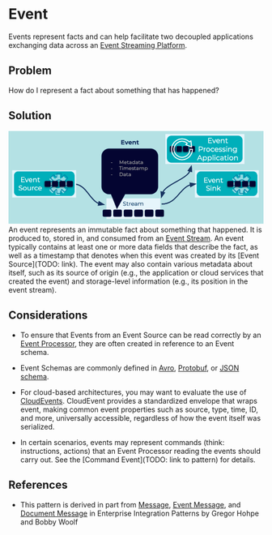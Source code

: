 # Event
Events represent facts and can help facilitate two decoupled applications exchanging data across an [Event Streaming Platform](../event-stream/event-streaming-platform.md).

## Problem
How do I represent a fact about something that has happened?

## Solution
![event](../img/event.png)
An event represents an immutable fact about something that happened. It is produced to, stored in, and consumed from an [Event Stream](../event-stream/event-stream.md). An event typically contains at least one or more data fields that describe the fact, as well as a timestamp that denotes when this event was created by its [Event Source](TODO: link). The event may also contain various metadata about itself, such as its source of origin (e.g., the application or cloud services that created the event) and storage-level information (e.g., its position in the event stream).

## Considerations
* To ensure that Events from an Event Source can be read correctly by an [Event Processor](../event-processing/event-processor.md), they are often created in reference to an Event schema.

* Event Schemas are commonly defined in [Avro](https://avro.apache.org/docs/current/spec.html), [Protobuf](https://developers.google.com/protocol-buffers), or [JSON schema](https://json-schema.org/).

* For cloud-based architectures, you may want to evaluate the use of [CloudEvents](https://cloudevents.io/). CloudEvent provides a standardized envelope that wraps event, making common event properties such as source, type, time, ID, and more, universally accessible, regardless of how the event itself was serialized.

* In certain scenarios, events may represent commands (think: instructions, actions) that an Event Processor reading the events should carry out. See the [Command Event](TODO: link to pattern) for details.

## References
* This pattern is derived in part from [Message](https://www.enterpriseintegrationpatterns.com/patterns/messaging/Message.html), [Event Message](https://www.enterpriseintegrationpatterns.com/patterns/messaging/EventMessage.html), and [Document Message](https://www.enterpriseintegrationpatterns.com/patterns/messaging/DocumentMessage.html) in Enterprise Integration Patterns by Gregor Hohpe and Bobby Woolf
